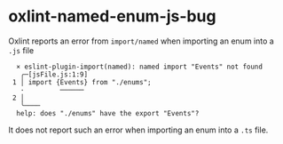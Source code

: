 # oxlint-named-enum-js-bug

Oxlint reports an error from `import/named` when importing an enum into a `.js` file

```
  × eslint-plugin-import(named): named import "Events" not found
   ╭─[jsFile.js:1:9]
 1 │ import {Events} from "./enums";
   ·         ──────
 2 │
   ╰────
  help: does "./enums" have the export "Events"?
```

It does not report such an error when importing an enum into a `.ts` file. 
